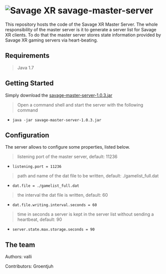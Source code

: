 ![Savage XR](http://savagexr.com/media/savagexr_logo_600.png)
savage-master-server
====================
This repository hosts the code of the Savage XR Master Server. The whole responsibility of the master server is it to 
generate a server list for Savage XR clients. To do that the master server stores state information provided by 
Savage XR gaming servers via heart-beating.

## Requirements

> Java 1.7

## Getting Started
Simply download the [savage-master-server-1.0.3.jar](https://github.com/valliman/savage-master-server/releases/download/1.0.3/master-server-1.0.3.jar)

> Open a command shell and start the server with the following command
* `java -jar savage-master-server-1.0.3.jar`

## Configuration
The server allows to configure some properties, listed below.

> listening port of the master server, default: 11236
* `listening.port = 11236` 

> path and name of the dat file to be written, default: ./gamelist_full.dat
* `dat.file = ./gamelist_full.dat` 

> the interval the dat file is written, default: 60
* `dat.file.writing.interval.seconds = 60` 

> time in seconds a server is kept in the server list without sending a heartbeat, default: 90
* `server.state.max.storage.seconds = 90` 


## The team
Authors:
  valli

Contributors:
  Groentjuh